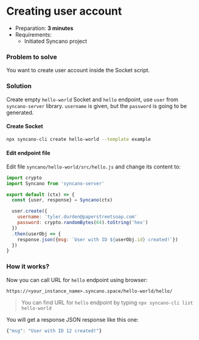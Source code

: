 # Creating user account

- Preparation: **3 minutes**
- Requirements:
  - Initiated Syncano project

### Problem to solve

You want to create user account inside the Socket script.

### Solution

Create empty `hello-world` Socket and `hello` endpoint, use `user` from `syncano-server` library.
`username` is given, but the `password` is going to be generated.

#### Create Socket

```sh
npx syncano-cli create hello-world --template example
```

#### Edit endpoint file


Edit file `syncano/hello-world/src/hello.js` and change its content to:

```js
import crypto
import Syncano from 'syncano-server'

export default (ctx) => {
  const {user, response} = Syncano(ctx)

  user.create({
    username: 'tyler.durden@paperstreetsoap.com'
    password: crypto.randomBytes(64).toString('hex')
  })
  .then(userObj => {
    response.json({msg: `User with ID ${userObj.id} created!`})
  })
}
```

### How it works?

Now you can call URL for `hello` endpoint using browser:

```
https://<your_instance_name>.syncano.space/hello-world/hello/
```
> You can find URL for `hello` endpoint by typing `npx syncano-cli list hello-world`

You will get a response JSON response like this one:

```js
{"msg": "User with ID 12 created!"}
```
